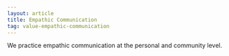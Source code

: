 ```yaml
---
layout: article
title: Empathic Communication
tag: value-empathic-communication
---
```

We practice empathic communication at the personal and community level.